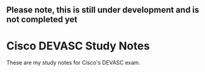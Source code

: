 ## Please note, this is still under development and is not completed yet ##

# Cisco DEVASC Study Notes

These are my study notes for Cisco's DEVASC exam.
